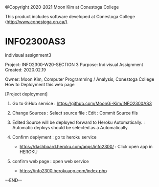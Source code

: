 @Copyright 2020-2021 Moon Kim at Conestoga College

This product includes software developed at
Conestoga College (http://www.conestoga.on.ca/).

# INFO2300AS3
indivisual assignment3

Project: INFO2300-W20-SECTION 3
Purpose: Indivisual Assignment
Created: 2020.02.19

Owner: Moon Kim, Computer Programming / Analysis, Conestoga College
How to Deployment this web page

[Project deployment]
1. Go to GiHub service
  : https://github.com/MoonGi-Kim/INFO2300AS3
2. Change Sources
  : Select source file
  : Edit 
  : Commit Source fils

3. Edited Source will be deployed forward to Heroku Automatically.
  : Automatic deploys should be selected as a Automatically.
 
4. Confirm deplyment
  : go to heroku service
    - https://dashboard.heroku.com/apps/info2300/
  : Click open app in HEROKU

5. confirm web page
  : open web service
    - https://info2300.herokuapp.com/index.php
    
--END--
